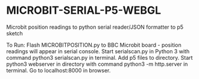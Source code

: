 # MICROBIT-SERIAL-P5-WEBGL
Microbit position readings to python serial reader/JSON formatter to p5 sketch

To Run:
Flash MICROBITPOSITION.py to BBC Microbit board - position readings will appear in serial console.
Start serialscan.py in Python 3 with command python3 serialscan.py in terminal.
Add p5 files to directory.
Start python3 webserver in directory with command python3 -m http.server in terminal.
Go to localhost:8000 in browser.

